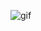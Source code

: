 ![gif](https://external-content.duckduckgo.com/iu/?u=http%3A%2F%2Fwww.rowsdowr.com%2Fwp-content%2Fuploads%2F2012%2F09%2F9e9sx.gif&f=1&nofb=1)
